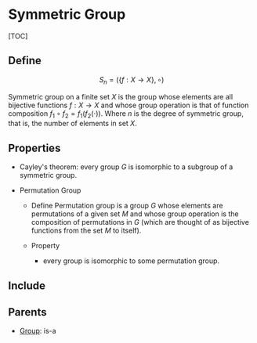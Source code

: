 # Symmetric Group

[TOC]

## Define

$$
  S_n = (\{f: X \to X\}, \circ)
$$

Symmetric group on a finite set $X$ is the group whose elements are all bijective functions $f: X \to X$ and whose group operation is that of function composition $f_1 \circ f_2 = f_1(f_2(\cdot))$. Where $n$ is the degree of symmetric group, that is, the number of elements in set $X$.

## Properties

- Cayley's theorem: every group $G$ is isomorphic to a subgroup of a symmetric group.

* Permutation Group
    - Define
      Permutation group is a group $G$ whose elements are permutations of a given set $M$ and whose group operation is the composition of permutations in $G$ (which are thought of as bijective functions from the set $M$ to itself).  

    - Property
      - every group is isomorphic to some permutation group.

## Include

## Parents

- [Group](./Group.md): is-a

